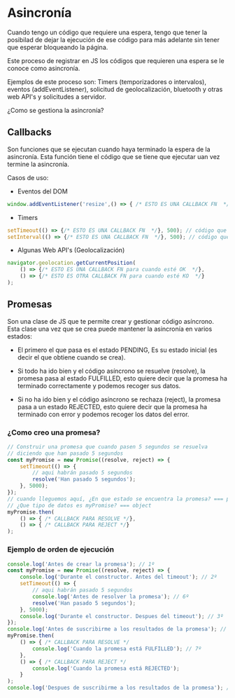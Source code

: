 # Asincronía

Cuando tengo un código que requiere una espera, tengo que tener la posibilad de dejar la ejecución de ese código para más adelante sin tener que esperar bloqueando la página.

Este proceso de registrar en JS los códigos que requieren una espera se le conoce como asincronía.

Ejemplos de este proceso son: Timers (temporizadores o intervalos), eventos (addEventListener), solicitud de geolocalización, bluetooth y otras web API's y solicitudes a servidor.

¿Como se gestiona la asincronía?

## Callbacks

Son funciones que se ejecutan cuando haya terminado la espera de la asincronía. Esta función tiene el código que se tiene que ejecutar uan vez termine la asincronía.

Casos de uso:

- Eventos del DOM

```js
window.addEventListener('resize',() => { /* ESTO ES UNA CALLBACK FN  */});
```

- Timers

```js
setTimeout(() => {/* ESTO ES UNA CALLBACK FN  */}, 500); // código que se ejecuta a los 500 ms
setInterval(() => {/* ESTO ES UNA CALLBACK FN  */}, 500); // código que se ejecuta cada los 500 ms
```

- Algunas Web API's (Geolocalización)

```js
navigator.geolocation.getCurrentPosition(
    () => {/* ESTO ES UNA CALLBACK FN para cuando esté OK  */},
    () => {/* ESTO ES OTRA CALLBACK FN para cuando esté KO  */}
);
```

## Promesas

Son una clase de JS que te permite crear y gestionar código asíncrono. 
Esta clase una vez que se crea puede mantener la asincronía en varios estados:

- El primero el que pasa es el estado PENDING, Es su estado inicial (es decir el que obtiene cuando se crea).

- Si todo ha ido bien y el código asíncrono se resuelve (resolve), la promesa pasa al estado FULFILLED, esto quiere decir que la promesa ha terminado correctamente y podemos recoger sus datos.

- Si no ha ido bien y el código asíncrono se rechaza (reject), la promesa pasa a un estado REJECTED, esto quiere decir que la promesa ha terminado con error y podemos recoger los datos del error.

### ¿Como creo una promesa?

```js
// Construir una promesa que cuando pasen 5 segundos se resuelva
// diciendo que han pasado 5 segundos
const myPromise = new Promise((resolve, reject) => {
    setTimeout(() => {
        // aqui habrán pasado 5 segundos
        resolve('Han pasado 5 segundos');
    }, 5000);
});
// cuando lleguemos aquí, ¿En que estado se encuentra la promesa? === pending
// ¿Que tipo de datos es myPromise? === object
myPromise.then(
    () => { /* CALLBACK PARA RESOLVE */},
    () => { /* CALLBACK PARA REJECT */}
);
```

### Ejemplo de orden de ejecución

```js
console.log('Antes de crear la promesa'); // 1º
const myPromise = new Promise((resolve, reject) => {
    console.log('Durante el constructor. Antes del timeout'); // 2º
    setTimeout(() => {
        // aqui habrán pasado 5 segundos
        console.log('Antes de resolver la promesa'); // 6º
        resolve('Han pasado 5 segundos');
    }, 5000);
    console.log('Durante el constructor. Despues del timeout'); // 3º
});
console.log('Antes de suscribirme a los resultados de la promesa'); // 4º
myPromise.then(
    () => { /* CALLBACK PARA RESOLVE */
        console.log('Cuando la promesa está FULFILLED'); // 7º
    },
    () => { /* CALLBACK PARA REJECT */
        console.log('Cuando la promesa está REJECTED');
    }
);
console.log('Despues de suscribirme a los resultados de la promesa'); // 5º
```